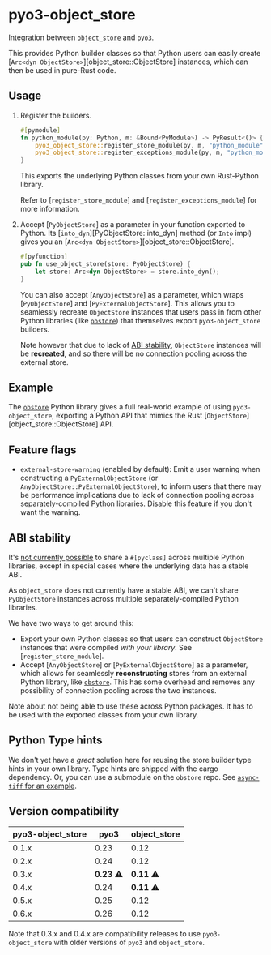 # pyo3-object_store

Integration between [`object_store`](https://docs.rs/object_store) and [`pyo3`](https://github.com/PyO3/pyo3).

This provides Python builder classes so that Python users can easily create [`Arc<dyn ObjectStore>`][object_store::ObjectStore] instances, which can then be used in pure-Rust code.

## Usage

1. Register the builders.

    ```rs
    #[pymodule]
    fn python_module(py: Python, m: &Bound<PyModule>) -> PyResult<()> {
        pyo3_object_store::register_store_module(py, m, "python_module", "store")?;
        pyo3_object_store::register_exceptions_module(py, m, "python_module", "exceptions")?;
    }
    ```

   This exports the underlying Python classes from your own Rust-Python library.

   Refer to [`register_store_module`] and [`register_exceptions_module`] for more information.

2. Accept [`PyObjectStore`] as a parameter in your function exported to Python. Its [`into_dyn`][PyObjectStore::into_dyn] method (or `Into` impl) gives you an [`Arc<dyn ObjectStore>`][object_store::ObjectStore].

    ```rs
    #[pyfunction]
    pub fn use_object_store(store: PyObjectStore) {
        let store: Arc<dyn ObjectStore> = store.into_dyn();
    }
    ```

   You can also accept [`AnyObjectStore`] as a parameter, which wraps [`PyObjectStore`] and [`PyExternalObjectStore`]. This allows you to seamlessly recreate `ObjectStore` instances that users pass in from other Python libraries (like [`obstore`][obstore]) that themselves export `pyo3-object_store` builders.

   Note however that due to lack of [ABI stability](#abi-stability), `ObjectStore` instances will be **recreated**, and so there will be no connection pooling across the external store.

## Example

The [`obstore`][obstore] Python library gives a full real-world example of using `pyo3-object_store`, exporting a Python API that mimics the Rust [`ObjectStore`][object_store::ObjectStore] API.

[obstore]: https://developmentseed.org/obstore/latest/

## Feature flags

- `external-store-warning` (enabled by default): Emit a user warning when constructing a `PyExternalObjectStore` (or `AnyObjectStore::PyExternalObjectStore`), to inform users that there may be performance implications due to lack of connection pooling across separately-compiled Python libraries. Disable this feature if you don't want the warning.

## ABI stability

It's [not currently possible](https://github.com/PyO3/pyo3/issues/1444) to share a `#[pyclass]` across multiple Python libraries, except in special cases where the underlying data has a stable ABI.

As `object_store` does not currently have a stable ABI, we can't share `PyObjectStore` instances across multiple separately-compiled Python libraries.

We have two ways to get around this:

- Export your own Python classes so that users can construct `ObjectStore` instances that were compiled _with your library_. See [`register_store_module`].
- Accept [`AnyObjectStore`] or [`PyExternalObjectStore`] as a parameter, which allows for seamlessly **reconstructing** stores from an external Python library, like [`obstore`][obstore]. This has some overhead and removes any possibility of connection pooling across the two instances.

Note about not being able to use these across Python packages. It has to be used with the exported classes from your own library.

## Python Type hints

We don't yet have a _great_ solution here for reusing the store builder type hints in your own library. Type hints are shipped with the cargo dependency. Or, you can use a submodule on the `obstore` repo. See [`async-tiff` for an example](https://github.com/developmentseed/async-tiff/blob/35eaf116d9b1ab31232a1e23298b3102d2879e9c/python/python/async_tiff/store).

## Version compatibility

| pyo3-object_store | pyo3               | object_store       |
| ----------------- | ------------------ | ------------------ |
| 0.1.x             | 0.23               | 0.12               |
| 0.2.x             | 0.24               | 0.12               |
| 0.3.x             | **0.23** :warning: | **0.11** :warning: |
| 0.4.x             | 0.24               | **0.11** :warning: |
| 0.5.x             | 0.25               | 0.12               |
| 0.6.x             | 0.26               | 0.12               |

Note that 0.3.x and 0.4.x are compatibility releases to use `pyo3-object_store` with older versions of `pyo3` and `object_store`.
